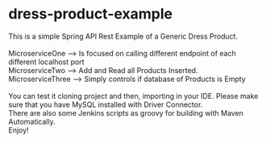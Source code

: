# dress-product-example
This is a simple Spring API Rest Example of a Generic Dress Product.<br />
<br />
MicroserviceOne --> Is focused on calling different endpoint of each different localhost port<br />
MicroserviceTwo --> Add and Read all Products Inserted.<br />
MicroserviceThree --> Simply controls if database of Products is Empty<br />
<br />
You can test it cloning project and then, importing in your IDE. Please make sure that you have MySQL installed with Driver Connector.<br />
There are also some Jenkins scripts as groovy for building with Maven Automatically.<br />
Enjoy!
